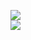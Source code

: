 [![](https://img.shields.io/badge/Made%20With-Github%20Spray-lightgrey.svg?style=for-the-badge&logo=github)](https://github.com/Annihil/github-spray#15149)  
[![](https://i.imgur.com/2DrTn0Z.gif)](https://github.com/Annihil/github-spray)